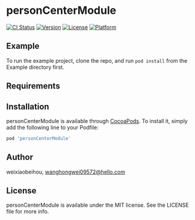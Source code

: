 # personCenterModule

[![CI Status](https://img.shields.io/travis/weixiaobeihou/personCenterModule.svg?style=flat)](https://travis-ci.org/weixiaobeihou/personCenterModule)
[![Version](https://img.shields.io/cocoapods/v/personCenterModule.svg?style=flat)](https://cocoapods.org/pods/personCenterModule)
[![License](https://img.shields.io/cocoapods/l/personCenterModule.svg?style=flat)](https://cocoapods.org/pods/personCenterModule)
[![Platform](https://img.shields.io/cocoapods/p/personCenterModule.svg?style=flat)](https://cocoapods.org/pods/personCenterModule)

## Example

To run the example project, clone the repo, and run `pod install` from the Example directory first.

## Requirements

## Installation

personCenterModule is available through [CocoaPods](https://cocoapods.org). To install
it, simply add the following line to your Podfile:

```ruby
pod 'personCenterModule'
```

## Author

weixiaobeihou, wanghongwei09572@hello.com

## License

personCenterModule is available under the MIT license. See the LICENSE file for more info.
